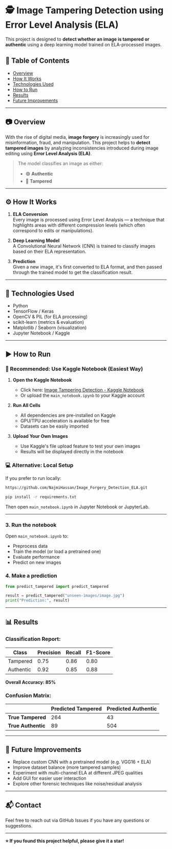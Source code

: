 # 🕵️ Image Tampering Detection using Error Level Analysis (ELA)

This project is designed to **detect whether an image is tampered or authentic** using a deep learning model trained on ELA-processed images.

## 📌 Table of Contents
- [Overview](#-overview)
- [How It Works](#️-how-it-works)
- [Technologies Used](#-technologies-used)
- [How to Run](#️-how-to-run)
- [Results](#-results)
- [Future Improvements](#-future-improvements)

---

## 📷 Overview

With the rise of digital media, **image forgery** is increasingly used for misinformation, fraud, and manipulation. This project helps to **detect tampered images** by analyzing inconsistencies introduced during image editing using **Error Level Analysis (ELA)**.

> The model classifies an image as either:
> - 🟢 **Authentic**
> - 🔴 **Tampered**

---

## ⚙️ How It Works

1. **ELA Conversion**  
   Every image is processed using Error Level Analysis — a technique that highlights areas with different compression levels (which often correspond to edits or manipulations).

2. **Deep Learning Model**  
   A Convolutional Neural Network (CNN) is trained to classify images based on their ELA representation.

3. **Prediction**  
   Given a new image, it's first converted to ELA format, and then passed through the trained model to get the classification result.

---

## 🧪 Technologies Used

- Python
- TensorFlow / Keras
- OpenCV & PIL (for ELA processing)
- scikit-learn (metrics & evaluation)
- Matplotlib / Seaborn (visualization)
- Jupyter Notebook / Kaggle

---

## ▶️ How to Run

### 🚀 Recommended: Use Kaggle Notebook (Easiest Way)

1. **Open the Kaggle Notebook**
   - Click here: [Image Tampering Detection - Kaggle Notebook](https://www.kaggle.com/code/najmihassan101/image-forgery-detection-with-ela/edit)
   - Or upload the `main_notebook.ipynb` to your Kaggle account

2. **Run All Cells**
   - All dependencies are pre-installed on Kaggle
   - GPU/TPU acceleration is available for free
   - Datasets can be easily imported

3. **Upload Your Own Images**
   - Use Kaggle's file upload feature to test your own images
   - Results will be displayed directly in the notebook

### 💻 Alternative: Local Setup

If you prefer to run locally:

```bash
https://github.com/NajmiHassan/Image_Forgery_Detection_ELA.git

pip install -r requirements.txt
```

Then open `main_notebook.ipynb` in Jupyter Notebook or JupyterLab.

---

### 3. Run the notebook
Open `main_notebook.ipynb` to:
- Preprocess data
- Train the model (or load a pretrained one)
- Evaluate performance
- Predict on new images

### 4. Make a prediction
```python
from predict_tampered import predict_tampered

result = predict_tampered("unseen-images/image.jpg")
print("Prediction:", result)
```

---

## 📊 Results

### Classification Report:
| Class      | Precision | Recall | F1-Score |
|------------|-----------|--------|----------|
| Tampered   | 0.75      | 0.86   | 0.80     |
| Authentic  | 0.92      | 0.85   | 0.88     |

**Overall Accuracy: 85%**

### Confusion Matrix:
|                    | Predicted Tampered | Predicted Authentic |
|--------------------|-------------------|-------------------|
| **True Tampered**  | 264               | 43                |
| **True Authentic** | 89                | 504               |

---

## 🚀 Future Improvements

- Replace custom CNN with a pretrained model (e.g. VGG16 + ELA)
- Improve dataset balance (more tampered samples)
- Experiment with multi-channel ELA at different JPEG qualities
- Add GUI for easier user interaction
- Explore other forensic techniques like noise/residual analysis

---

## 📬 Contact

Feel free to reach out via GitHub Issues if you have any questions or suggestions.

---

**⭐ If you found this project helpful, please give it a star!**
